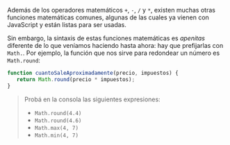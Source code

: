 Además de los operadores matemáticos `+`, `-`, `/` y `*`, existen muchas otras funciones matemáticas comunes, algunas de las cuales ya vienen con JavaScript y están listas para ser usadas.

Sin embargo, la sintaxis de estas funciones matemáticas es _apenitas_ diferente de lo que veníamos haciendo hasta ahora: hay que prefijarlas con `Math.`. Por ejemplo, la función que nos sirve para redondear un número es `Math.round`:

```javascript
function cuantoSaleAproximadamente(precio, impuestos) {
   return Math.round(precio * impuestos);
}
```

> Probá en la consola las siguientes expresiones:
> 
> * `Math.round(4.4)`
> * `Math.round(4.6)`
> * `Math.max(4, 7)`
> * `Math.min(4, 7)`